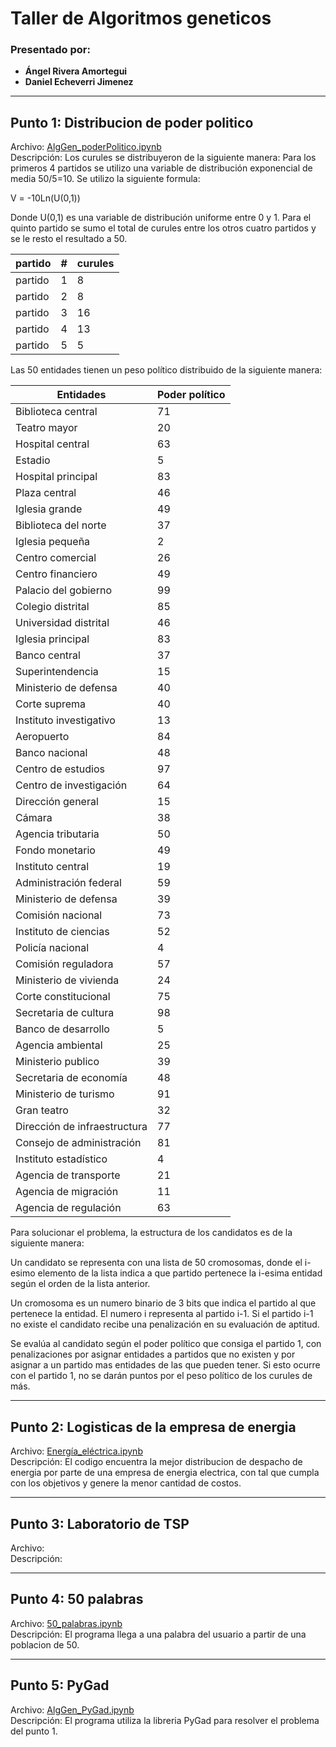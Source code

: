 # Taller de Algoritmos geneticos

### Presentado por:
- **Ángel Rivera Amortegui**
- **Daniel Echeverri Jimenez**

---

## **Punto 1: Distribucion de poder politico**
Archivo: [AlgGen_poderPolitico.ipynb](./AlgGen_poderPolitico.ipynb)  
Descripción: Los curules se distribuyeron de la siguiente manera: Para los primeros 4 partidos se utilizo una variable de distribución exponencial de media 50/5=10. Se utilizo la siguiente formula:

V = -10Ln(U(0,1))

Donde U(0,1) es una variable de distribución uniforme entre 0 y 1. Para el quinto partido se sumo el total de curules entre los otros cuatro partidos y se le resto el resultado a 50.

partido |   #   |   curules
--------|-------|------------
partido |   1   |   8
partido |   2   |   8
partido |   3   |   16
partido |   4   |   13
partido |   5   |   5

Las 50 entidades tienen un peso político distribuido de la siguiente manera:

Entidades   |   Poder político
------------|-------------------
Biblioteca central  |	71
Teatro mayor    |	20
Hospital central    |	63
Estadio |	5
Hospital principal  |	83
Plaza central   |	46
Iglesia grande  |	49
Biblioteca del norte    |	37
Iglesia pequeña |	2
Centro comercial    |	26
Centro financiero   |	49
Palacio del gobierno    |	99
Colegio distrital   |	85
Universidad distrital   |	46
Iglesia principal   |	83
Banco central   |	37
Superintendencia    |	15
Ministerio de defensa   |	40
Corte suprema   |	40
Instituto investigativo |   13
Aeropuerto  |	84
Banco nacional  |	48
Centro de estudios  |	97
Centro de investigación |	64
Dirección general   |	15
Cámara  |	38
Agencia tributaria  |	50
Fondo monetario |	49
Instituto central   |	19
Administración federal  |	59
Ministerio de defensa   |	39
Comisión nacional   |	73
Instituto de ciencias   |	52
Policía nacional    |	4
Comisión reguladora |	57
Ministerio de vivienda  |	24
Corte constitucional    |	75
Secretaria de cultura   |	98
Banco de desarrollo |   5
Agencia ambiental   |	25
Ministerio publico  |	39
Secretaria de economía  |	48
Ministerio de turismo   |	91
Gran teatro	|   32
Dirección de infraestructura    |	77
Consejo de administración	|   81
Instituto estadístico	|   4
Agencia de transporte	|   21
Agencia de migración	|   11
Agencia de regulación	|   63

Para solucionar el problema, la estructura de los candidatos es de la siguiente manera:

Un candidato se representa con una lista de 50 cromosomas, donde el i-esimo elemento de la lista indica a que partido pertenece la i-esima entidad según el orden de la lista anterior.

Un cromosoma es un numero binario de 3 bits que indica el partido al que pertenece la entidad. El numero i representa al partido i-1. Si el partido i-1 no existe el candidato recibe una penalización en su evaluación de aptitud.

Se evalúa al candidato según el poder político que consiga el partido 1, con penalizaciones por asignar entidades a partidos que no existen y por asignar a un partido mas entidades de las que pueden tener. Si esto ocurre con el partido 1, no se darán puntos por el peso político de los curules de más.


---

## **Punto 2: Logisticas de la empresa de energia**
Archivo: [Energía_eléctrica.ipynb](./Energía_eléctrica.ipynb)  
Descripción: El codigo encuentra la mejor distribucion de despacho de energia por parte de una empresa de energia electrica, con tal que cumpla con los objetivos y genere la menor cantidad de costos.

---

## **Punto 3: Laboratorio de TSP**
Archivo: [  ](./    )  
Descripción: 

---

## **Punto 4: 50 palabras**
Archivo:  [50_palabras.ipynb](./50_palabras.ipynb)  
Descripción: El programa llega a una palabra del usuario a partir de una poblacion de 50.

---

## **Punto 5: PyGad**
Archivo:  [AlgGen_PyGad.ipynb](./AlgGen_PyGad.ipynb)  
Descripción: El programa utiliza la libreria PyGad para resolver el problema del punto 1.

